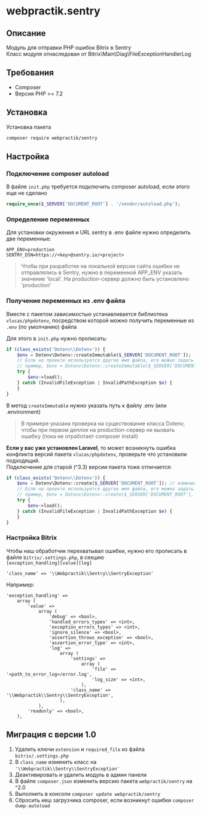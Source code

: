 # webpractik.sentry

## Описание

Модуль для отправки PHP ошибок Bitrix в Sentry  
Класс модуля отнаследован от Bitrix\Main\Diag\FileExceptionHandlerLog

## Требования

- Composer
- Версия PHP >= 7.2

## Установка

Установка пакета
```bash
composer require webpractik/sentry
```

## Настройка

### Подключение composer autoload

В файле `init.php` требуется подключить composer autoload, если этого еще не сделано

```php
require_once($_SERVER['DOCUMENT_ROOT'] . '/vendor/autoload.php');
```

### Определение переменных

Для установки окружения и URL sentry в .env файле нужно определить две переменные:

```dotenv
APP_ENV=production
SENTRY_DSN=https://<key>@sentry.io/<project>
```

> Чтобы при разработке на локальной версии сайта ошибки не отправлялись в Sentry, нужно в переменной APP_ENV указать значение 'local'. На production-сервер должно быть установлено 'production'

### Получение переменных из .env файла

Вместе с пакетом зависимостью устанавливается библиотека `vlucas/phpdotenv`, посредством которой можно получить переменные из `.env` (по умолчанию) файла

Для этого в `init.php` нужно прописать:

```php
if (class_exists('Dotenv\\Dotenv')) {
    $env = Dotenv\Dotenv::createImmutable($_SERVER['DOCUMENT_ROOT']);
    // Если на проекте используется другое имя файла, его можно задать вторым параметром
    // пример, $env = Dotenv\Dotenv::createImmutable($_SERVER['DOCUMENT_ROOT'], '.environment');
    try {
        $env->load();
    } catch (InvalidFileException | InvalidPathException $e) {
    }
}
``` 

В метод `createImmutable` нужно указать путь к файлу .env (или .environment)  

> В примере указана проверка на существование класса Dotenv, чтобы при первом деплое на production-сервер не вызвать ошибку (пока не отработает composer install)

**Если у вас уже установлен Laravel**, то может возникнуть ошибка конфликта версий пакета `vlucas/phpdotenv`, проверьте что установили подходящий.  
Подключение для старой (^3.3) версии пакета тоже отличается:
```php
if (class_exists('Dotenv\\Dotenv')) {
    $env = Dotenv\Dotenv::create($_SERVER['DOCUMENT_ROOT']); // изменение тут, в старой версии нет метода createImmutable
    // Если на проекте используется другое имя файла, его можно задать вторым параметром
    // пример, $env = Dotenv\Dotenv::create($_SERVER['DOCUMENT_ROOT'], '.environment');
    try {
        $env->load();
    } catch (InvalidFileException | InvalidPathException $e) {
    }
}
``` 

### Настройка Bitrix

Чтобы наш обработчик перехватывал ошибки, нужно его прописать в файле `bitrix/.settings.php`, в секцию  
`[exception_handling][value][log]`

```
'class_name' => '\\Webpractik\\Sentry\\SentryException'
```

Например:

```
'exception_handling' =>
    array (
        'value' =>
            array (
                'debug' => <bool>,
                'handled_errors_types' => <int>,
                'exception_errors_types' => <int>,
                'ignore_silence' => <bool>,
                'assertion_throws_exception' => <bool>,
                'assertion_error_type' => <int>,
                'log' =>
                    array (
                        'settings' =>
                            array (
                                'file' => '<path_to_error_log>/error.log',
                                'log_size' => <int>,
                            ),
                        'class_name' => '\\Webpractik\\Sentry\\SentryException',
                    ),
            ),
        'readonly' => <bool>,
    ),
```

## Миграция с версии 1.0

1. Удалить ключи `extension` и `required_file` из файла `bitrix/.settings.php`
2. В `class_name` изменить класс на `'\\Webpractik\\Sentry\\SentryException'`
3. Деактивировать и удалить модуль в админ панели
4. В файле `composer.json` изменить версию пакета `webpractik/sentry` на ^2.0
5. Выполнить в консоли `composer update webpractik/sentry`
6. Сбросить кеш загрузчика composer, если возникнут ошибки `composer dump-autoload`
